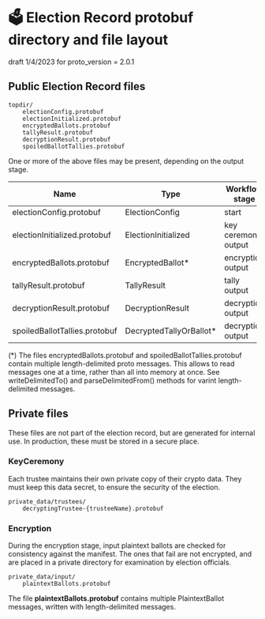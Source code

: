 # 🗳 Election Record protobuf directory and file layout

draft 1/4/2023 for proto_version = 2.0.1

## Public Election Record files

````
topdir/
    electionConfig.protobuf
    electionInitialized.protobuf
    encryptedBallots.protobuf
    tallyResult.protobuf
    decryptionResult.protobuf
    spoiledBallotTallies.protobuf
````    

One or more of the above files may be present, depending on the output stage.


| Name                          | Type                    | Workflow stage      |
|-------------------------------|-------------------------|---------------------|
| electionConfig.protobuf       | ElectionConfig          | start               |
| electionInitialized.protobuf  | ElectionInitialized     | key ceremony output |
| encryptedBallots.protobuf     | EncryptedBallot*        | encryption output   |
| tallyResult.protobuf          | TallyResult             | tally output        |
| decryptionResult.protobuf     | DecryptionResult        | decryption output   |
| spoiledBallotTallies.protobuf | DecryptedTallyOrBallot* | decryption output   |

(*) The files encryptedBallots.protobuf and spoiledBallotTallies.protobuf contain multiple length-delimited proto messages. 
This allows to read messages one at a time, rather than all into memory at once.
See writeDelimitedTo() and parseDelimitedFrom() methods for varint length-delimited messages.

## Private files

These files are not part of the election record, but are generated for internal use.
In production, these must be stored in a secure place.

### KeyCeremony

Each trustee maintains their own private copy of their crypto data. They must keep this data secret, to ensure the
security of the election.

````
private_data/trustees/
    decryptingTrustee-{trusteeName}.protobuf
````    

### Encryption

During the encryption stage, input plaintext ballots are checked for consistency against the manifest. 
The ones that fail are not encrypted, and are placed in a private directory for examination by election officials.

````
private_data/input/
    plaintextBallots.protobuf
````    

The file __plaintextBallots.protobuf__ contains multiple PlaintextBallot messages, written with length-delimited messages.
